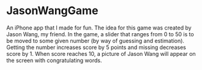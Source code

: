 # JasonWangGame
An iPhone app that I made for fun. The idea for this game was created by Jason Wang, my friend.
In the game, a slider that ranges from 0 to 50 is to be moved to some given number (by way of guessing and estimation). Getting the number increases score by 5 points and missing decreases score by 1. When score reaches 10, a picture of Jason Wang will appear on the screen with congratulating words. 
